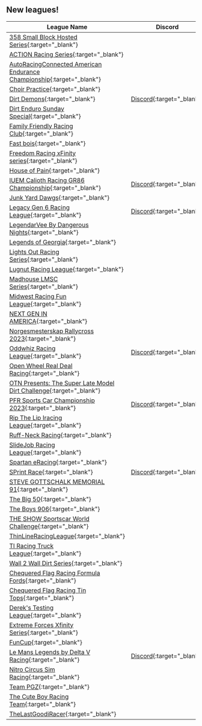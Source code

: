## New leagues!

|                                                                   League Name                                                                  |                          Discord                         |
|------------------------------------------------------------------------------------------------------------------------------------------------|----------------------------------------------------------|
|           [358 Small Block Hosted Series](https://members.iracing.com/membersite/member/LeagueView.do?league=9849){:target="_blank"}           |                                                          |
|                [ACTION Racing Series](https://members.iracing.com/membersite/member/LeagueView.do?league=9837){:target="_blank"}               |                                                          |
|[AutoRacingConnected American Endurance Championship](https://members.iracing.com/membersite/member/LeagueView.do?league=9856){:target="_blank"}|                                                          |
|                   [Choir Practice](https://members.iracing.com/membersite/member/LeagueView.do?league=9857){:target="_blank"}                  |                                                          |
|                    [Dirt Demons](https://members.iracing.com/membersite/member/LeagueView.do?league=9850){:target="_blank"}                    |[Discord](https://discord.gg/aRCzZebqgf){:target="_blank"}|
|             [Dirt Enduro Sunday Special](https://members.iracing.com/membersite/member/LeagueView.do?league=9863){:target="_blank"}            |                                                          |
|            [Family Friendly Racing Club](https://members.iracing.com/membersite/member/LeagueView.do?league=9872){:target="_blank"}            |                                                          |
|                     [Fast bois](https://members.iracing.com/membersite/member/LeagueView.do?league=9879){:target="_blank"}                     |                                                          |
|           [Freedom Racing xFinity series](https://members.iracing.com/membersite/member/LeagueView.do?league=9859){:target="_blank"}           |                                                          |
|                   [House of Pain](https://members.iracing.com/membersite/member/LeagueView.do?league=9866){:target="_blank"}                   |                                                          |
|       [IUEM Calioth Racing GR86 Championship](https://members.iracing.com/membersite/member/LeagueView.do?league=9878){:target="_blank"}       |[Discord](https://discord.gg/59tFAgzTtA){:target="_blank"}|
|                  [Junk Yard Dawgs](https://members.iracing.com/membersite/member/LeagueView.do?league=9836){:target="_blank"}                  |                                                          |
|             [Legacy Gen 6 Racing League](https://members.iracing.com/membersite/member/LeagueView.do?league=9871){:target="_blank"}            | [Discord](https://discord.gg/UpErqdK8){:target="_blank"} |
|          [LegendarVee By Dangerous Nights](https://members.iracing.com/membersite/member/LeagueView.do?league=9855){:target="_blank"}          |                                                          |
|                 [Legends of Georgia](https://members.iracing.com/membersite/member/LeagueView.do?league=9877){:target="_blank"}                |                                                          |
|              [Lights Out Racing Series](https://members.iracing.com/membersite/member/LeagueView.do?league=9839){:target="_blank"}             |                                                          |
|                [Lugnut Racing League](https://members.iracing.com/membersite/member/LeagueView.do?league=9865){:target="_blank"}               |                                                          |
|                [Madhouse LMSC Series](https://members.iracing.com/membersite/member/LeagueView.do?league=9847){:target="_blank"}               |                                                          |
|             [Midwest Racing Fun League](https://members.iracing.com/membersite/member/LeagueView.do?league=9851){:target="_blank"}             |                                                          |
|                [NEXT GEN IN AMERICA](https://members.iracing.com/membersite/member/LeagueView.do?league=9875){:target="_blank"}                |                                                          |
|          [Norgesmesterskap Rallycross 2023](https://members.iracing.com/membersite/member/LeagueView.do?league=9838){:target="_blank"}         |                                                          |
|               [Oddwhiz Racing League](https://members.iracing.com/membersite/member/LeagueView.do?league=9835){:target="_blank"}               |[Discord](https://discord.gg/vV63gHrURM){:target="_blank"}|
|            [Open Wheel Real Deal Racing](https://members.iracing.com/membersite/member/LeagueView.do?league=9853){:target="_blank"}            |                                                          |
| [OTN Presents: The Super Late Model Dirt Challenge](https://members.iracing.com/membersite/member/LeagueView.do?league=9860){:target="_blank"} |                                                          |
|          [PFR Sports Car Championship 2023](https://members.iracing.com/membersite/member/LeagueView.do?league=9852){:target="_blank"}         |[Discord](https://discord.gg/raVpbc8WhQ){:target="_blank"}|
|             [Rip The Lip Iracing League](https://members.iracing.com/membersite/member/LeagueView.do?league=9870){:target="_blank"}            |                                                          |
|                 [Ruff\-Neck Racing](https://members.iracing.com/membersite/member/LeagueView.do?league=9844){:target="_blank"}                 |                                                          |
|               [SlideJob Racing League](https://members.iracing.com/membersite/member/LeagueView.do?league=9868){:target="_blank"}              |                                                          |
|                  [Spartan eRacing](https://members.iracing.com/membersite/member/LeagueView.do?league=9861){:target="_blank"}                  |                                                          |
|                    [SPrint Race](https://members.iracing.com/membersite/member/LeagueView.do?league=9854){:target="_blank"}                    |[Discord](https://discord.gg/NvBJ4XxtZJ){:target="_blank"}|
|            [STEVE GOTTSCHALK MEMORIAL 91](https://members.iracing.com/membersite/member/LeagueView.do?league=9846){:target="_blank"}           |                                                          |
|                     [The Big 50](https://members.iracing.com/membersite/member/LeagueView.do?league=9858){:target="_blank"}                    |                                                          |
|                    [The Boys 906](https://members.iracing.com/membersite/member/LeagueView.do?league=9862){:target="_blank"}                   |                                                          |
|         [THE SHOW Sportscar World Challenge](https://members.iracing.com/membersite/member/LeagueView.do?league=9880){:target="_blank"}        |                                                          |
|                [ThinLineRacingLeague](https://members.iracing.com/membersite/member/LeagueView.do?league=9848){:target="_blank"}               |                                                          |
|               [TI Racing Truck League](https://members.iracing.com/membersite/member/LeagueView.do?league=9867){:target="_blank"}              |                                                          |
|              [Wall 2 Wall Dirt Series](https://members.iracing.com/membersite/member/LeagueView.do?league=9841){:target="_blank"}              |                                                          |
|        [Chequered Flag Racing Formula Fords](https://members.iracing.com/membersite/member/LeagueView.do?league=9874){:target="_blank"}        |                                                          |
|           [Chequered Flag Racing Tin Tops](https://members.iracing.com/membersite/member/LeagueView.do?league=9873){:target="_blank"}          |                                                          |
|               [Derek's Testing League](https://members.iracing.com/membersite/member/LeagueView.do?league=9869){:target="_blank"}              |                                                          |
|           [Extreme Forces Xfinity Series](https://members.iracing.com/membersite/member/LeagueView.do?league=9840){:target="_blank"}           |                                                          |
|                       [FunCup](https://members.iracing.com/membersite/member/LeagueView.do?league=9876){:target="_blank"}                      |                                                          |
|         [Le Mans Legends by Delta V Racing](https://members.iracing.com/membersite/member/LeagueView.do?league=9842){:target="_blank"}         |[Discord](https://discord.gg/pgznVUgJjd){:target="_blank"}|
|              [Nitro Circus Sim Racing](https://members.iracing.com/membersite/member/LeagueView.do?league=9845){:target="_blank"}              |                                                          |
|                      [Team PGZ](https://members.iracing.com/membersite/member/LeagueView.do?league=9864){:target="_blank"}                     |                                                          |
|              [The Cute Boy Racing Team](https://members.iracing.com/membersite/member/LeagueView.do?league=9843){:target="_blank"}             |                                                          |
|                 [TheLastGoodiRacer](https://members.iracing.com/membersite/member/LeagueView.do?league=9881){:target="_blank"}                 |                                                          |

